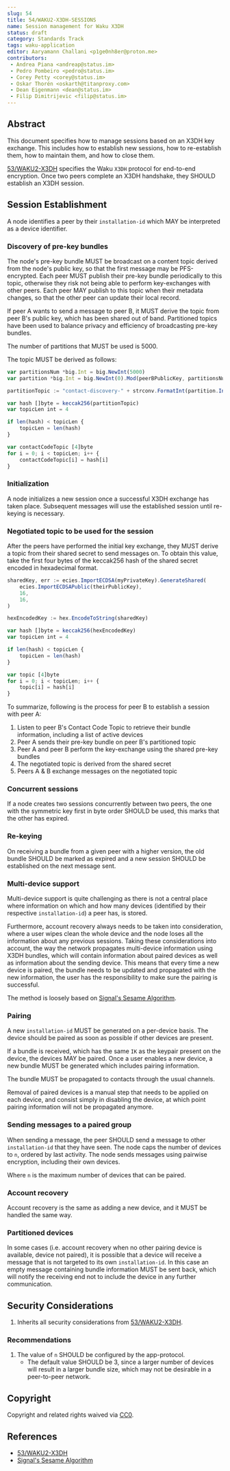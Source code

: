 ```yaml
---
slug: 54
title: 54/WAKU2-X3DH-SESSIONS
name: Session management for Waku X3DH 
status: draft
category: Standards Track
tags: waku-application
editor: Aaryamann Challani <p1ge0nh8er@proton.me>
contributors:
 - Andrea Piana <andreap@status.im>
 - Pedro Pombeiro <pedro@status.im>
 - Corey Petty <corey@status.im>
 - Oskar Thorén <oskarth@titanproxy.com>
 - Dean Eigenmann <dean@status.im>
 - Filip Dimitrijevic <filip@status.im>
---
```


## Abstract

This document specifies how to manage sessions based on an X3DH key exchange.
This includes how to establish new sessions,
how to re-establish them, how to maintain them, and how to close them.

[53/WAKU2-X3DH](/waku/standards/application/53/x3dh.md) specifies the Waku `X3DH` protocol
for end-to-end encryption.
Once two peers complete an X3DH handshake, they SHOULD establish an X3DH session.

## Session Establishment

A node identifies a peer by their `installation-id`
which MAY be interpreted as a device identifier.

### Discovery of pre-key bundles

The node's pre-key bundle MUST be broadcast on a content topic
derived from the node's public key, so that the first message may be PFS-encrypted.
Each peer MUST publish their pre-key bundle periodically to this topic,
otherwise they risk not being able to perform key-exchanges with other peers.
Each peer MAY publish to this topic when their metadata changes,
so that the other peer can update their local record.

If peer A wants to send a message to peer B,
it MUST derive the topic from peer B's public key, which has been shared out of band.
Partitioned topics have been used to balance privacy and
efficiency of broadcasting pre-key bundles.

The number of partitions that MUST be used is 5000.

The topic MUST be derived as follows:

```js
var partitionsNum *big.Int = big.NewInt(5000)
var partition *big.Int = big.NewInt(0).Mod(peerBPublicKey, partitionsNum)

partitionTopic := "contact-discovery-" + strconv.FormatInt(partition.Int64(), 10)

var hash []byte = keccak256(partitionTopic)
var topicLen int = 4

if len(hash) < topicLen {
    topicLen = len(hash)
}

var contactCodeTopic [4]byte
for i = 0; i < topicLen; i++ {
    contactCodeTopic[i] = hash[i]
}
```

### Initialization

A node initializes a new session once a successful X3DH exchange has taken place.
Subsequent messages will use the established session until re-keying is necessary.

### Negotiated topic to be used for the session

After the peers have performed the initial key exchange,
they MUST derive a topic from their shared secret to send messages on.
To obtain this value, take the first four bytes of the keccak256 hash
of the shared secret encoded in hexadecimal format.

```js
sharedKey, err := ecies.ImportECDSA(myPrivateKey).GenerateShared(
    ecies.ImportECDSAPublic(theirPublicKey),
    16,
    16,
)

hexEncodedKey := hex.EncodeToString(sharedKey)

var hash []byte = keccak256(hexEncodedKey)
var topicLen int = 4

if len(hash) < topicLen {
    topicLen = len(hash)
}

var topic [4]byte
for i = 0; i < topicLen; i++ {
    topic[i] = hash[i]
}
```

To summarize,
following is the process for peer B to establish a session with peer A:

1. Listen to peer B's Contact Code Topic to retrieve their bundle information,
including a list of active devices
2. Peer A sends their pre-key bundle on peer B's partitioned topic
3. Peer A and peer B perform the key-exchange using the shared pre-key bundles
4. The negotiated topic is derived from the shared secret
5. Peers A & B exchange messages on the negotiated topic

### Concurrent sessions

If a node creates two sessions concurrently between two peers,
the one with the symmetric key first in byte order SHOULD be used,
this marks that the other has expired.

### Re-keying

On receiving a bundle from a given peer with a higher version,
the old bundle SHOULD be marked as expired and
a new session SHOULD be established on the next message sent.

### Multi-device support

Multi-device support is quite challenging
as there is not a central place where information on which and how many devices
(identified by their respective `installation-id`) a peer has, is stored.

Furthermore, account recovery always needs to be taken into consideration,
where a user wipes clean the whole device and
the node loses all the information about any previous sessions.
Taking these considerations into account,
the way the network propagates multi-device information using X3DH bundles,
which will contain information about paired devices
as well as information about the sending device.
This means that every time a new device is paired,
the bundle needs to be updated and propagated with the new information,
the user has the responsibility to make sure the pairing is successful.

The method is loosely based on [Signal's Sesame Algorithm](https://signal.org/docs/specifications/sesame/).

### Pairing

A new `installation-id` MUST be generated on a per-device basis.
The device should be paired as soon as possible if other devices are present.

If a bundle is received, which has the same `IK` as the keypair present on the device,
the devices MAY be paired.
Once a user enables a new device,
a new bundle MUST be generated which includes pairing information.

The bundle MUST be propagated to contacts through the usual channels.

Removal of paired devices is a manual step that needs to be applied on each device,
and consist simply in disabling the device,
at which point pairing information will not be propagated anymore.

### Sending messages to a paired group

When sending a message,
the peer SHOULD send a message to other `installation-id` that they have seen.
The node caps the number of devices to `n`, ordered by last activity.
The node sends messages using pairwise encryption, including their own devices.

Where `n` is the maximum number of devices that can be paired.

### Account recovery

Account recovery is the same as adding a new device,
and it MUST be handled the same way.

### Partitioned devices

In some cases
(i.e. account recovery when no other pairing device is available, device not paired),
it is possible that a device will receive a message
that is not targeted to its own `installation-id`.
In this case an empty message containing bundle information MUST be sent back,
which will notify the receiving end not to include the device in any further communication.

## Security Considerations

1. Inherits all security considerations from [53/WAKU2-X3DH](/waku/standards/application/53/x3dh.md).

### Recommendations

1. The value of `n` SHOULD be configured by the app-protocol.
    - The default value SHOULD be 3,
    since a larger number of devices will result in a larger bundle size,
    which may not be desirable in a peer-to-peer network.

## Copyright

Copyright and related rights waived via
[CC0](https://creativecommons.org/publicdomain/zero/1.0/).

## References

- [53/WAKU2-X3DH](/waku/standards/application/53/x3dh.md)
- [Signal's Sesame Algorithm](https://signal.org/docs/specifications/sesame/)
